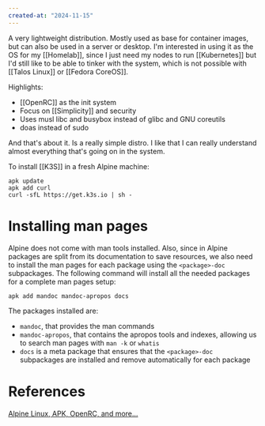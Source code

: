 ```yaml
---
created-at: "2024-11-15"
---
```


A very lightweight distribution. Mostly used as base for container images, but can also be used in a server or desktop. I'm interested in using it as the OS for my [[Homelab]], since I just need my nodes to run [[Kubernetes]] but I'd still like to be able to tinker with the system, which is not possible with [[Talos Linux]] or [[Fedora CoreOS]].

Highlights:

- [[OpenRC]] as the init system
- Focus on [[Simplicity]] and security
- Uses musl libc and busybox instead of glibc and GNU coreutils
- doas instead of sudo

And that's about it. Is a really simple distro. I like that I can really understand almost everything that's going on in the system.

To install [[K3S]] in a fresh Alpine machine:

```shell
apk update
apk add curl
curl -sfL https://get.k3s.io | sh -
```

# Installing man pages

Alpine does not come with man tools installed. Also, since in Alpine packages are split from its documentation to save resources, we also need to install the man pages for each package using the `<package>-doc` subpackages. The following command will install all the needed packages for a complete man pages setup:

```shell
apk add mandoc mandoc-apropos docs
```

The packages installed are:

- `mandoc`, that provides the man commands
- `mandoc-apropos`, that contains the apropos tools and indexes, allowing us to search man pages with `man -k` or `whatis`
- `docs` is a meta package that ensures that the `<package>-doc` subpackages are installed and remove automatically for each package

# References

[Alpine Linux, APK, OpenRC, and more...](https://www.youtube.com/watch?v=EaCCB3y1ZGM)
